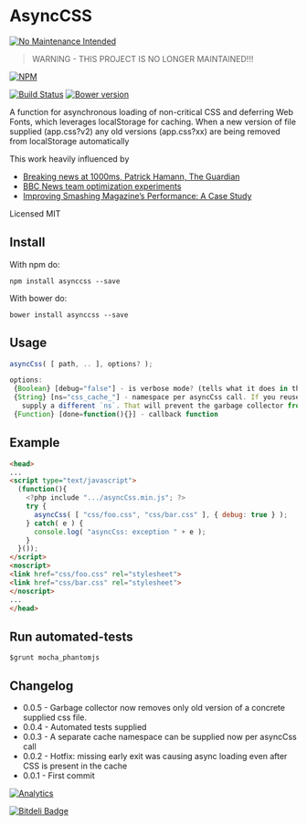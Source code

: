 # AsyncCSS

[![No Maintenance Intended](http://unmaintained.tech/badge.svg)](http://unmaintained.tech/)

> WARNING - THIS PROJECT IS NO LONGER MAINTAINED!!!

[![NPM](https://nodei.co/npm/asynccss.png)](https://nodei.co/npm/asynccss/)

[![Build Status](https://travis-ci.org/dsheiko/asynccss.png)](https://travis-ci.org/dsheiko/asynccss)
[![Bower version](https://badge.fury.io/bo/asynccss.svg)](http://badge.fury.io/bo/asynccss)

A function for asynchronous loading of non-critical CSS and deferring Web Fonts,
which leverages localStorage for caching. When a new version of file supplied (app.css?v2) any old versions (app.css?xx)
are being removed from localStorage automatically

This work heavily influenced by
* [Breaking news at 1000ms, Patrick Hamann, The Guardian](https://speakerdeck.com/patrickhamann/breaking-news-at-1000ms-front-trends-2014)
* [BBC News team optimization experiments](https://github.com/BBC-News)
* [Improving Smashing Magazine’s Performance: A Case Study](http://www.smashingmagazine.com/2014/09/08/improving-smashing-magazine-performance-case-study/)


Licensed MIT

## Install
With npm do:
```
npm install asynccss --save
```
With bower do:
```
bower install asynccss --save
```

## Usage

```js
asyncCss( [ path, .. ], options? );

options:
 {Boolean} [debug="false"] - is verbose mode? (tells what it does in the console log)
 {String} [ns="css_cache_"] - namespace per asyncCss call. If you reuse asyncCss later in your JavaScript,
   supply a different `ns`. That will prevent the garbage collector from cleaning up items cached in a previous call.
 {Function} [done=function(){}] - callback function
```

## Example

``` html
<head>
...
<script type="text/javascript">
  (function(){
    <?php include ".../asyncCss.min.js"; ?>
    try {
      asyncCss( [ "css/foo.css", "css/bar.css" ], { debug: true } );
    } catch( e ) {
      console.log( "asyncCss: exception " + e );
    }
  }());
</script>
<noscript>
<link href="css/foo.css" rel="stylesheet">
<link href="css/bar.css" rel="stylesheet">
</noscript>
...
</head>
```

## Run automated-tests
```
$grunt mocha_phantomjs
```

## Changelog

* 0.0.5 - Garbage collector now removes only old version of a concrete supplied css file.
* 0.0.4 - Automated tests supplied
* 0.0.3 - A separate cache namespace can be supplied now per asyncCss call
* 0.0.2 - Hotfix: missing early exit was causing async loading even after CSS is present in the cache
* 0.0.1 - First commit


[![Analytics](https://ga-beacon.appspot.com/UA-1150677-13/dsheiko/asynccss)](http://githalytics.com/dsheiko/asynccss)

[![Bitdeli Badge](https://d2weczhvl823v0.cloudfront.net/dsheiko/asynccss/trend.png)](https://bitdeli.com/free "Bitdeli Badge")

